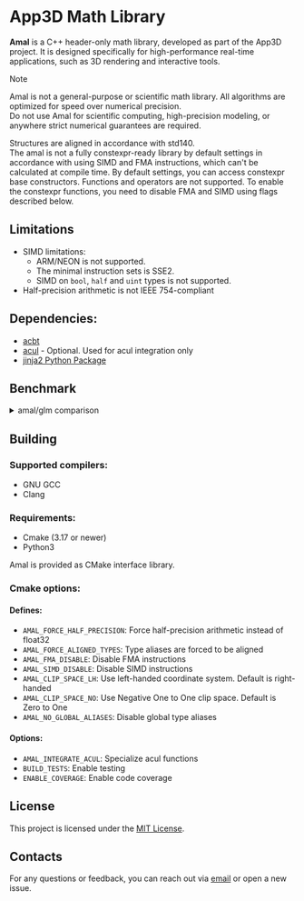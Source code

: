 # App3D Math Library

**Amal** is a C++ header-only math library, developed as part of the App3D project. It is designed specifically for high-performance real-time applications, such as 3D rendering and interactive tools.

> [!NOTE]
> Amal is not a general-purpose or scientific math library.
> All algorithms are optimized for speed over numerical precision.  
> Do not use Amal for scientific computing, high-precision modeling, or anywhere strict numerical guarantees are required.

Structures are aligned in accordance with std140.\
The amal is not a fully constexpr-ready library by default settings in accordance with using SIMD and FMA instructions, which can't be calculated at compile time. By default settings, you can access constexpr base constructors. Functions and operators are not supported. To enable the constexpr functions, you need to disable FMA and SIMD using flags described below.

## Limitations
- SIMD limitations:
    - ARM/NEON is not supported.
    - The minimal instruction sets is SSE2.
    - SIMD on `bool`, `half` and `uint` types is not supported.
- Half-precision arithmetic is not IEEE 754-compliant

## Dependencies:
- [acbt](https://github.com/app3d-public/acbt)
- [acul](https://github.com/app3d-public/acul) - Optional. Used for acul integration only
- [jinja2 Python Package](https://pypi.org/project/Jinja2/)

## Benchmark

<details>
<summary>amal/glm comparison</summary>

OS: Microsoft Windows 10.0.26100\
CPU: Intel(R) Core(TM) Ultra 9 185H\
Types size: packed (default)\
glm flags:
- `GLM_ENABLE_CXX_20`
- `GLM_FORCE_INTRINSICS`

amal flags: none (default)

| Benchmark | Bandwidth (MiB/s) | avg (M) | min (M) | max (M) |
|-----------|-------|---------|---------|---------|
| BM_glm_vec3_add              | 771.616     | 67.425  | 45.327  | 75.241  |
| BM_amal_vec3_add             | 1283.06     | 112.116 | 79.481  | 123.873 |
| BM_glm_vec3_mul_scalar       | 766.925     | 67.015  | 47.356  | 73.586  |
| BM_amal_vec3_mul_scalar      | 1387.01     | 121.199 | 70.189  | 140.083 |
| BM_glm_vec3_dot              | 636.984     | 55.661  | 36.614  | 63.068  |
| BM_amal_vec3_dot             | 2802.34     | 244.873 | 118.581 | 271.861 |
| BM_glm_vec3_normalize        | 271.45      | 23.720  | 12.224  | 26.682  |
| BM_amal_vec3_normalize       | 914.421     | 79.903  | 45.708  | 88.700  |
| BM_glm_vec3_cross            | 1258.46     | 109.966 | 58.241  | 124.444 |
| BM_amal_vec3_cross           | 1459.45     | 127.529 | 85.467  | 141.000 |
| BM_glm_vec4_add              | 939.148     | 61.548  | 21.338  | 68.758  |
| BM_amal_vec4_add             | 1560.72     | 102.283 | 62.117  | 116.070 |
| BM_glm_vec4_mul_scalar       | 953.040     | 62.458  | 37.240  | 69.028  |
| BM_amal_vec4_mul_scalar      | 1704.75     | 111.722 | 58.317  | 125.275 |
| BM_glm_vec4_dot              | 827.122     | 54.206  | 31.559  | 59.183  |
| BM_amal_vec4_dot             | 3106.97     | 203.618 | 120.995 | 230.727 |
| BM_glm_vec4_normalize        | 320.867     | 21.028  | 10.499  | 24.086  |
| BM_amal_vec4_normalize       | 2167.96     | 142.079 | 93.828  | 162.673 |
| BM_glm_mat3_mat_add          | 528.763     | 15.401  | 9.708   | 17.123  |
| BM_amal_mat3_mat_add         | 1161.57     | 33.833  | 18.944  | 37.670  |
| BM_glm_mat3_mat_mul_scalar   | 568.616     | 16.562  | 9.963   | 18.692  |
| BM_amal_mat3_mat_mul_scalar  | 1189.93     | 34.659  | 23.161  | 38.266  |
| BM_glm_mat3_mat_mul_vec      | 252.550     | 7.356   | 4.976   | 8.229   |
| BM_amal_mat3_mat_mul_vec     | 980.659     | 28.564  | 17.414  | 33.030  |
| BM_glm_mat3_mat_mul_mat      | 162.555     | 4.735   | 2.374   | 5.249   |
| BM_amal_mat3_mat_mul_mat     | 200.660     | 5.845   | 3.385   | 6.639   |
| BM_glm_mat3_mat_transpose    | 301.828     | 8.791   | 6.313   | 9.782   |
| BM_amal_mat3_mat_transpose   | 1048.97     | 30.553  | 18.849  | 34.288  |
| BM_glm_mat3_inverse          | 92.7561     | 2.702   | 1.854   | 3.028   |
| BM_amal_mat3_inverse         | 285.721     | 8.322   | 4.566   | 9.247   |
| BM_glm_mat4_mat_add          | 714.624     | 11.708  | 6.334   | 13.605  |
| BM_amal_mat4_mat_add         | 1631.48     | 26.730  | 16.922  | 29.744  |
| BM_glm_mat4_mat_mul_scalar   | 724.140     | 11.864  | 6.939   | 13.355  |
| BM_amal_mat4_mat_mul_scalar  | 1630.42     | 26.713  | 17.678  | 29.987  |
| BM_glm_mat4_mat_mul_vec      | 494.231     | 8.097   | 4.449   | 9.265   |
| BM_amal_mat4_mat_mul_vec     | 5518.89     | 90.421  | 56.932  | 102.866 |
| BM_glm_mat4_mat_mul_mat      | 148.886     | 2.439   | 1.315   | 2.725   |
| BM_amal_mat4_mat_mul_mat     | 2080.79     | 34.092  | 26.447  | 37.365  |
| BM_glm_mat4_mat_transpose    | 294.063     | 4.818   | 3.098   | 5.651   |
| BM_amal_mat4_mat_transpose   | 3338.26     | 54.694  | 37.848  | 61.600  |
| BM_glm_mat4_translate        | 506.278     | 8.295   | 4.414   | 9.351   |
| BM_amal_mat4_translate       | 1029.54     | 16.868  | 9.373   | 18.756  |
| BM_glm_mat4_inverse          | 61.7332     | 1.011   | 0.613   | 1.141   |
| BM_amal_mat4_inverse         | 1202.08     | 19.695  | 14.687  | 21.641  |

</details>

## Building
### Supported compilers:
- GNU GCC
- Clang

### Requirements:
- Cmake (3.17 or newer)
- Python3

Amal is provided as CMake interface library.
### Cmake options:
#### Defines:
- `AMAL_FORCE_HALF_PRECISION`: Force half-precision arithmetic instead of float32
- `AMAL_FORCE_ALIGNED_TYPES`: Type aliases are forced to be aligned
- `AMAL_FMA_DISABLE`: Disable FMA instructions
- `AMAL_SIMD_DISABLE`: Disable SIMD instructions
- `AMAL_CLIP_SPACE_LH`: Use left-handed coordinate system. Default is right-handed
- `AMAL_CLIP_SPACE_NO`: Use Negative One to One clip space. Default is Zero to One
- `AMAL_NO_GLOBAL_ALIASES`: Disable global type aliases

#### Options:
- `AMAL_INTEGRATE_ACUL`: Specialize acul functions
- `BUILD_TESTS`: Enable testing
- `ENABLE_COVERAGE`: Enable code coverage

## License
This project is licensed under the [MIT License](LICENSE).

## Contacts
For any questions or feedback, you can reach out via [email](mailto:wusikijeronii@gmail.com) or open a new issue.
